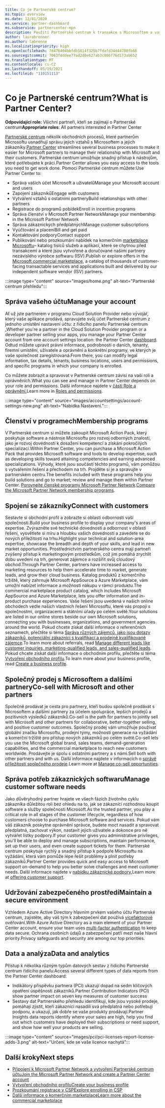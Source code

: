 ```yaml
---
title: Co je Partnerské centrum?
ms.topic: overview
ms.date: 12/01/2020
ms.service: partner-dashboard
ms.subservice: partnercenter-mpn
description: Použití Partnerské centrum k transakce s Microsoftem a vašimi zákazníky
author: laurabrenner
ms.author: labrenne
ms.localizationpriority: high
ms.openlocfilehash: 7d476404bbfdb5814f325b7fdafd34d44780fb66
ms.sourcegitcommit: 7063fdddee77ad2d8e627ab3c806f76d173ab652
ms.translationtype: MT
ms.contentlocale: cs-CZ
ms.lasthandoff: 05/19/2021
ms.locfileid: "110151113"
---
```

# <a name="what-is-partner-center"></a><span data-ttu-id="09455-103">Co je Partnerské centrum?</span><span class="sxs-lookup"><span data-stu-id="09455-103">What is Partner Center?</span></span>

<span data-ttu-id="09455-104">**Odpovídající role:** Všichni partneři, kteří se zajímají o Partnerské centrum</span><span class="sxs-lookup"><span data-stu-id="09455-104">**Appropriate roles**: All partners interested in Partner Center</span></span>

<span data-ttu-id="09455-105">[Partnerské centrum](https://partner.microsoft.com/dashboard/home) několik obchodních procesů, které partnerům Microsoftu usnadňují správu jejich vztahů s Microsoftem a jejich zákazníky.</span><span class="sxs-lookup"><span data-stu-id="09455-105">[Partner Center](https://partner.microsoft.com/dashboard/home) streamlines several business processes to make it easier for Microsoft partners to manage their relationship with Microsoft and their customers.</span></span> <span data-ttu-id="09455-106">Partnerské centrum umožňuje snadný přístup k nástrojům, které potřebujete k práci.</span><span class="sxs-lookup"><span data-stu-id="09455-106">Partner Center allows you easy access to the tools you need to get work done.</span></span> <span data-ttu-id="09455-107">Pomocí Partnerské centrum můžete:</span><span class="sxs-lookup"><span data-stu-id="09455-107">Use Partner Center to:</span></span>

- <span data-ttu-id="09455-108">Správa vašich účet Microsoft a uživatelů</span><span class="sxs-lookup"><span data-stu-id="09455-108">Manage your Microsoft account and users</span></span>
- <span data-ttu-id="09455-109">Zapojení zákazníků</span><span class="sxs-lookup"><span data-stu-id="09455-109">Engage with customers</span></span>
- <span data-ttu-id="09455-110">Vytváření vztahů s ostatními partnery</span><span class="sxs-lookup"><span data-stu-id="09455-110">Build relationships with other partners</span></span>
- <span data-ttu-id="09455-111">Registrace do programů pobídek</span><span class="sxs-lookup"><span data-stu-id="09455-111">Enroll in incentive programs</span></span>
- <span data-ttu-id="09455-112">Správa členství v Microsoft Partner Network</span><span class="sxs-lookup"><span data-stu-id="09455-112">Manage your membership in the Microsoft Partner Network</span></span>
- <span data-ttu-id="09455-113">Správa zákaznických předplatných</span><span class="sxs-lookup"><span data-stu-id="09455-113">Manage customer subscriptions</span></span>
- <span data-ttu-id="09455-114">Vyúčtování a placení</span><span class="sxs-lookup"><span data-stu-id="09455-114">Bill and get paid</span></span>
- <span data-ttu-id="09455-115">Kontaktování podpory</span><span class="sxs-lookup"><span data-stu-id="09455-115">Contact support</span></span>
- <span data-ttu-id="09455-116">Publikování nebo prozkoumání nabídek na komerčním [marketplace Microsoftu](/azure/marketplace)– katalog tisíců služeb a aplikací, které se chytnou před transakcemi a které jsou vytvořené a doručované našimi partnery nezávislého výrobce softwaru (ISV).</span><span class="sxs-lookup"><span data-stu-id="09455-116">Publish or explore offers in the [Microsoft commercial marketplace](/azure/marketplace), a catalog of thousands of customer-facing transactable services and applications built and delivered by our independent software vendor (ISV) partners.</span></span>

:::image type="content" source="images/home.png" alt-text="Partnerské centrum přehledu":::

## <a name="manage-your-account"></a><span data-ttu-id="09455-118">Správa vašeho účtu</span><span class="sxs-lookup"><span data-stu-id="09455-118">Manage your account</span></span>

<span data-ttu-id="09455-119">Ať už jste partnerem v programu Cloud Solution Provider nebo vývojář, který vaše aplikace prodává, spravujete svůj účet Partnerské centrum z jednoho umístění nastavení účtu: z řídicího panelu Partnerské centrum [.](https://partner.microsoft.com/dashboard/home)</span><span class="sxs-lookup"><span data-stu-id="09455-119">Whether you're a partner in the Cloud Solution Provider program or a developer partner selling your apps, you manage your Partner Center account from one account settings location: the Partner Center [dashboard](https://partner.microsoft.com/dashboard/home).</span></span> <span data-ttu-id="09455-120">Odtud můžete upravit právní informace, podrobnosti o daních, tenanty, firemní umístění, uživatele a oprávnění a konkrétní programy, ve kterých je vaše společnost zaregistrovaná.</span><span class="sxs-lookup"><span data-stu-id="09455-120">From there, you can modify legal information, tax details, tenants, business locations, users and permissions, and specific programs in which your company is enrolled.</span></span>

<span data-ttu-id="09455-121">Co můžete zobrazit a spravovat v Partnerské centrum závisí na vaší roli a oprávněních.</span><span class="sxs-lookup"><span data-stu-id="09455-121">What you can see and manage in Partner Center depends on your role and permissions.</span></span> <span data-ttu-id="09455-122">Další informace najdete v [části Role a oprávnění.](permissions-overview.md)</span><span class="sxs-lookup"><span data-stu-id="09455-122">Learn more in [Roles and permissions](permissions-overview.md).</span></span>

:::image type="content" source="images/accountsettings/account-settings-new.png" alt-text="Nabídka Nastavení.":::

## <a name="membership-programs"></a><span data-ttu-id="09455-124">Členství v programech</span><span class="sxs-lookup"><span data-stu-id="09455-124">Membership programs</span></span>

<span data-ttu-id="09455-125">V Partnerské centrum si můžete zakoupit Microsoft Action Pack, který poskytuje software a nástroje Microsoftu pro rozvoj odborných znalostí, jako je rozvoj dovedností k dosažení kompetencí a získání pokročilých specializací.</span><span class="sxs-lookup"><span data-stu-id="09455-125">Within Partner Center, you can purchase a Microsoft Action Pack that provides Microsoft software and tools to develop expertise, such as developing skills toward attaining competencies and earning advanced specializations.</span></span> <span data-ttu-id="09455-126">Výhody, které jsou součástí těchto programů, vám pomůžou s vytvářením řešení a přechodem na trh. Projděte si je a spravujte v partnerském centru.</span><span class="sxs-lookup"><span data-stu-id="09455-126">The benefits included with these programs help you build solutions and go to market; review and manage them within Partner Center.</span></span> <span data-ttu-id="09455-127">[Porovnejte členské programy Microsoft Partner Network](https://partner.microsoft.com/membership/compare-offers).</span><span class="sxs-lookup"><span data-stu-id="09455-127">[Compare the Microsoft Partner Network membership programs](https://partner.microsoft.com/membership/compare-offers).</span></span>

## <a name="connect-with-customers"></a><span data-ttu-id="09455-128">Spojení se zákazníky</span><span class="sxs-lookup"><span data-stu-id="09455-128">Connect with customers</span></span>

<span data-ttu-id="09455-129">Sestavte si obchodní profil a zobrazte si oblasti odbornosti vaší společnosti.</span><span class="sxs-lookup"><span data-stu-id="09455-129">Build your business profile to display your company's areas of expertise.</span></span> <span data-ttu-id="09455-130">Zvýrazněte své technické dovednosti a odbornost v oblasti řešení, vysvětlete si míru a hloubku vašich dovedností a zavedete se do nových příležitostí na trhu.</span><span class="sxs-lookup"><span data-stu-id="09455-130">Highlight your technical and solution-area expertise, showcase the breadth and depth of your skills, and lead in new market opportunities.</span></span> <span data-ttu-id="09455-131">Prostřednictvím partnerského centra mají partneři zvýšený přístup k marketingovým prostředkům, což jim pomáhá zrychlit dobu uvedení na trh, generovat zájemce a rozšířit svůj cloudový obchod.</span><span class="sxs-lookup"><span data-stu-id="09455-131">Through Partner Center, partners have increased access to marketing resources to help them accelerate time to market, generate leads, and grow their cloud business.</span></span> <span data-ttu-id="09455-132">Katalog produktů z komerčního tržiště, který zahrnuje Microsoft AppSource a Azure Marketplace, vám umožní nabízet informace a možnosti nákupu v rámci produktu.</span><span class="sxs-lookup"><span data-stu-id="09455-132">The commercial marketplace product catalog, which includes Microsoft AppSource and Azure Marketplace, lets you offer information and in-product purchase experiences.</span></span> <span data-ttu-id="09455-133">Vaše řešení jsou uvedená v našich online obchodech vedle našich vlastních řešení Microsoftu, které vás propojí s společnostmi, organizacemi a státními úřady po celém světě.</span><span class="sxs-lookup"><span data-stu-id="09455-133">Your solutions are listed in our online stores beside our own Microsoft solutions, connecting you with businesses, organizations, and government agencies around the world.</span></span> <span data-ttu-id="09455-134">Pokud chcete získat další informace o referenčních seznamech, přečtěte si téma [Správa různých zájemců, jako jsou dotazy zákazníků, potenciální zákazníci s kvalifikací a prodejně kvalifikované zájemce](manage-leads.md).</span><span class="sxs-lookup"><span data-stu-id="09455-134">To learn more about referrals, read [Manage different leads like customer inquiries, marketing-qualified leads, and sales-qualified leads](manage-leads.md).</span></span> <span data-ttu-id="09455-135">Pokud chcete získat další informace o obchodním profilu, přečtěte si téma [Vytvoření obchodního profilu](create-a-marketing-profile.md).</span><span class="sxs-lookup"><span data-stu-id="09455-135">To learn more about your business profile, read [Create a business profile](create-a-marketing-profile.md).</span></span>

## <a name="co-sell-with-microsoft-and-other-partners"></a><span data-ttu-id="09455-136">Společný prodej s Microsoftem a dalšími partnery</span><span class="sxs-lookup"><span data-stu-id="09455-136">Co-sell with Microsoft and other partners</span></span>

<span data-ttu-id="09455-137">Společně prodávat je cesta pro partnery, kteří budou společně prodávat s Microsoftem a dalšími partnery za účelem spolupráce, lepších prodejů a pozitivních výsledků zákazníků.</span><span class="sxs-lookup"><span data-stu-id="09455-137">Co-sell is the path for partners to jointly sell with Microsoft and other partners for collaborative, better-together selling, and positive customer outcomes.</span></span> <span data-ttu-id="09455-138">Společný prodej vám umožňuje používat globální značku Microsoftu, prodejní týmy, možnosti generace na vyžádání a komerční tržiště pro přístup nových zákazníků po celém světě.</span><span class="sxs-lookup"><span data-stu-id="09455-138">Co-sell lets you use the Microsoft global brand, sales teams, demand-generation capabilities, and the commercial marketplace to reach new customers worldwide.</span></span> <span data-ttu-id="09455-139">Prodávejte je spolu s ostatními partnery a s námi.</span><span class="sxs-lookup"><span data-stu-id="09455-139">Sell both with other partners and with us.</span></span> <span data-ttu-id="09455-140">Další informace najdete v informacích o [správě příležitostí společného prodeje](manage-co-sell-opportunities.md).</span><span class="sxs-lookup"><span data-stu-id="09455-140">Learn more at [Manage co-sell opportunities](manage-co-sell-opportunities.md).</span></span>

## <a name="manage-customer-software-needs"></a><span data-ttu-id="09455-141">Správa potřeb zákaznických softwaru</span><span class="sxs-lookup"><span data-stu-id="09455-141">Manage customer software needs</span></span>

<span data-ttu-id="09455-142">Jako důvěryhodný partner hrajete ve všech fázích životního cyklu zákazníka důležitou roli bez ohledu na to, jak se zákazníci rozhodnou koupit software a služby společnosti Microsoft.</span><span class="sxs-lookup"><span data-stu-id="09455-142">As the trusted partner, you play a critical role in all stages of the customer lifecycle, regardless of how customers choose to purchase Microsoft software and services.</span></span> <span data-ttu-id="09455-143">Pokud vám váš zákazník poskytne oprávnění správce, budete moct nasadit a spravovat předplatná, zachovat výkon, nastavit jejich uživatele a dokonce pro ně vytvářet lístky podpory.</span><span class="sxs-lookup"><span data-stu-id="09455-143">If your customer gives you administrative privileges, you'll be able to deploy and manage subscriptions, maintain performance, set up their users, and even create support tickets for them.</span></span> <span data-ttu-id="09455-144">Partnerské centrum poskytuje rychlý a snadný přístup k podpoře Microsoftu na vyžádání, která vám pomůže lépe řešit problémy a plnit potřeby zákazníků.</span><span class="sxs-lookup"><span data-stu-id="09455-144">Partner Center provides quick and easy access to Microsoft support on-demand to help you better solve challenges and meet customer needs.</span></span> <span data-ttu-id="09455-145">Další informace najdete v [nabídku zákaznické podpory.](customer-support.md)</span><span class="sxs-lookup"><span data-stu-id="09455-145">Learn more at [offering customer support](customer-support.md).</span></span>

## <a name="maintain-a-secure-environment"></a><span data-ttu-id="09455-146">Udržování zabezpečeného prostředí</span><span class="sxs-lookup"><span data-stu-id="09455-146">Maintain a secure environment</span></span>

<span data-ttu-id="09455-147">Vzhledem Azure Active Directory hlavním prvkem vašeho účtu Partnerské centrum, zajistěte, aby váš tým k zabezpečení dat používá [vícefaktorové](partner-security-requirements-mandating-mfa.md) ověřování.</span><span class="sxs-lookup"><span data-stu-id="09455-147">With Azure Active Directory as a main element of your Partner Center account, ensure your team uses [multi-factor authentication](partner-security-requirements-mandating-mfa.md) to keep data secure.</span></span> <span data-ttu-id="09455-148">Ochrana osobních údajů a zabezpečení patří mezi naše hlavní priority.</span><span class="sxs-lookup"><span data-stu-id="09455-148">Privacy safeguards and security are among our top priorities.</span></span>

## <a name="data-and-analytics"></a><span data-ttu-id="09455-149">Data a analýza</span><span class="sxs-lookup"><span data-stu-id="09455-149">Data and analytics</span></span>

<span data-ttu-id="09455-150">Přístup k několika různým typům datových sestav z řídicího Partnerské centrum řídicího panelu:</span><span class="sxs-lookup"><span data-stu-id="09455-150">Access several different types of data reports from the Partner Center dashboard:</span></span>

- <span data-ttu-id="09455-151">Indikátory příspěvku partnera (PCI) ukazují dopad na sedm klíčových opatření úspěšnosti zákazníků.</span><span class="sxs-lookup"><span data-stu-id="09455-151">Partner Contribution Indicators (PCI) show partner impact on seven key measures of customer success</span></span>
- <span data-ttu-id="09455-152">Sestavy dat Partnerského přehledu identifikují, kde jsou vysoké prodeje, pomáhají zjistit, kteří zákazníci nasadili svá předplatná nebo potřebují podporu, a ukazují, jak dobře se vaše produkty prodávají.</span><span class="sxs-lookup"><span data-stu-id="09455-152">Partner Insights data reports identify where your sales are high, help you find out which customers have deployed their subscriptions or need support, and show how well your products are selling.</span></span>

:::image type="content" source="images/pci/pci-licenses-report-license-adds-3.png" alt-text="Určení, kde se vaše licence nachytá":::

## <a name="next-steps"></a><span data-ttu-id="09455-154">Další kroky</span><span class="sxs-lookup"><span data-stu-id="09455-154">Next steps</span></span>

- [<span data-ttu-id="09455-155">Připojení k Microsoft Partner Network a vytvoření Partnerské centrum účtu</span><span class="sxs-lookup"><span data-stu-id="09455-155">Join the Microsoft Partner Network and create a Partner Center account</span></span>](mpn-create-a-partner-center-account.md)
- [<span data-ttu-id="09455-156">Vytvoření obchodního profilu</span><span class="sxs-lookup"><span data-stu-id="09455-156">Create your business profile</span></span>](create-a-marketing-profile.md)
- [<span data-ttu-id="09455-157">Prozkoumání registrace v CSP</span><span class="sxs-lookup"><span data-stu-id="09455-157">Explore enrolling in CSP</span></span>](csp-overview.md)
- [<span data-ttu-id="09455-158">Další informace o komerčním marketplace</span><span class="sxs-lookup"><span data-stu-id="09455-158">Learn more about the commercial marketplace</span></span>](csp-commercial-marketplace-overview.md)
